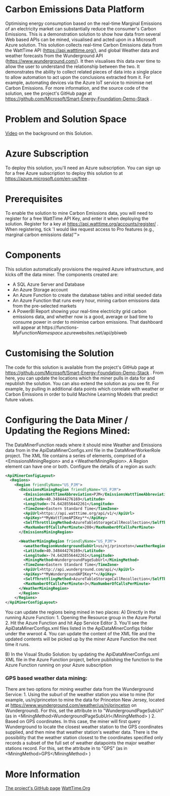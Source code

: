 # Carbon Emissions Data Platform
Optimising energy consumption based on the real-time Marginal Emissions of an electricity market can substantially reduce the consumer's Carbon Emissions.
This is a demonstration solution to show how data from several Web based APIs can be mined, visualised and acted upon in a Microsoft Azure solution. This solution collects real-time Carbon Emissions data from the WattTime API (https://api.watttime.org/), and global Weather data and weather forecasts from the Wunderground API (https://www.wunderground.com/). It then visualises this data over time to allow the user to understand the relationship between the two. It demonstrates the ability to collect related pieces of data into a single place to allow automation to act upon the conclusions extracted from it. For example, automating devices via the Azure IoT service to minimise net Carbon Emissions.
For more information, and the source code of the solution, see the project's GitHub page at https://github.com/Microsoft/Smart-Energy-Foundation-Demo-Stack .

# Problem and Solution Space
[Video](https://www.youtube.com/watch?v=5VjkwxCsWv4) on the background on this Solution.

# Azure Subscription
To deploy this solution, you'll need an Azure subscription. You can sign up for a free Azure subscription to deploy this solution to at https://azure.microsoft.com/en-us/free . 

# Prerequisites
To enable the solution to mine Carbon Emissions data, you will need to register for a free WattTime API Key, and enter it when deploying the solution. Register for a key at https://api.watttime.org/accounts/register/ . When registering, tick 'I would like request access to Pro features (e.g., marginal carbon emissions data)'">


# Components
This solution automatically provisions the required Azure infrastructure, and kicks off the data miner. The components created are: 
* A SQL Azure Server and Database
* An Azure Storage account
* An Azure Function to create the database tables and initial seeded data
* An Azure Function that runs every hour, mining carbon emissions data from the pre-selected markets
* A PowerBI Report showing your real-time electricity grid carbon emissions data, and whether now is a good, average or bad time to consume power in order to minimise carbon emissions. That dashboard will appear at https://functions-*MyFunctionNamespace*.azurewebsites.net/api/pbiweb 

# Customising the Solution
The code for this solution is available from the project's GitHub page at https://github.com/Microsoft/Smart-Energy-Foundation-Demo-Stack . From here, you can update the locations which the miner pulls in data for and republish the solution. You can also extend the solution as you see fit. For example, by pulling in additional data points which correlate with weather or Carbon Emissions in order to build Machine Learning Models that predict future values. 

# Configuring the Data Miner / Updating  the Regions Mined:
The DataMinerFunction reads where it should mine Weather and Emissions data from in the ApiDataMinerConfigs.xml file in the DataMinerWorkerRole project. The XML file contains a series of <Region> elements, comprised of a \<EmissionsMiningRegion\> and a \<WeatherMiningRegion\>. A Region element can have one or both. Configure the details  of a region as such: 
```xml
<ApiMinerConfigLayout>
  <Regions>
    <Region friendlyName="US_PJM">
      <EmissionsMiningRegion friendlyName="US_PJM">
        <EmissionsWattTimeAbbreviation>PJM</EmissionsWattTimeAbbreviation>
        <Latitude>40.348444276169</Latitude>
        <Longitude>-74.6428556442261</Longitude>
        <TimeZone>Eastern Standard Time</TimeZone>
        <ApiUrl>https://api.watttime.org/api/v1/</ApiUrl>
        <ApiKey>**MyWattTimeAPIKey**</ApiKey>
        <SelfThrottlingMethod>AzureTableStorageCallRecollection</SelfThrottlingMethod>
        <MaxNumberOfCallsPerMinute>200</MaxNumberOfCallsPerMinute>
      </EmissionsMiningRegion>

      <WeatherMiningRegion friendlyName="US_PJM">
        <weatherRegionWundergroundSubUrl>us/nj/princeton</weatherRegionWundergroundSubUrl>
        <Latitude>40.348444276169</Latitude>
        <Longitude>-74.6428556442261</Longitude>
        <MiningMethod>WundergroundPageSubUrl</MiningMethod>
        <TimeZone>Eastern Standard Time</TimeZone>
        <ApiUrl>http://api.wunderground.com/api/</ApiUrl>
        <ApiKey>**MyWundergroundAPIKey**</ApiKey>
        <SelfThrottlingMethod>AzureTableStorageCallRecollection</SelfThrottlingMethod>
        <MaxNumberOfCallsPerMinute>3</MaxNumberOfCallsPerMinute>
      </WeatherMiningRegion>
      </Region>
    </Regions>
</ApiMinerConfigLayout>
```
You can update the regions being mined in two places: 
A) Directly in the running Azure Function: 
	1. Opening the Resource group in the Azure Portal
	2. Hit the Azure Function and hit App Service Editor
	3. You'll see the ApiDataMinerConfigs.xml files listed in the ApiDataMinerConfigs folder under the wwroot
	4. You can update the content of the XML file and the updated contents will be picked up by the miner Azure Function the next time it runs. 

B) In the Visual Studio Solution: by updating the ApiDataMinerConfigs.xml XML file in the Azure Function project, before publishing the function to the Azure Function running on your Azure subscription

### GPS based weather data mining:
There are two options for mining weather data from the  Wunderground Service: 
	1. Using the suburl of the weather station you wise to mine (for example, us/nj/princeton to mine the data for Princeton New Jersey, located at https://www.wunderground.com/weather/us/nj/princeton on Wunderground). For this, set the <MiningMethod> attribute in to "WundergroundPageSubUrl" (as in \<MiningMethod\>WundergroundPageSubUrl\</MiningMethod\> )
	2. Based on GPS coordinates. In this case, the miner will first query Wunderground to locate the closest weather station to the GPS coordinates supplied, and then mine that weather station's weather data. There is the possibility that the weather station closest to the coordinates specified only records a subset of the full set of weather datapoints the major weather stations record. For this, set the <MiningMethod> attribute in to "GPS" (as in \<MiningMethod\>GPS\</MiningMethod\> )


# More Information
[The project's GitHub page](https://github.com/Microsoft/Smart-Energy-Foundation-Demo-Stack)
[WattTime.Org](http://watttime.org/)

